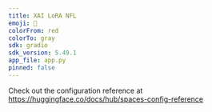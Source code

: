 ```yaml
---
title: XAI LoRA NFL
emoji: 🐢
colorFrom: red
colorTo: gray
sdk: gradio
sdk_version: 5.49.1
app_file: app.py
pinned: false
---
```


Check out the configuration reference at https://huggingface.co/docs/hub/spaces-config-reference
